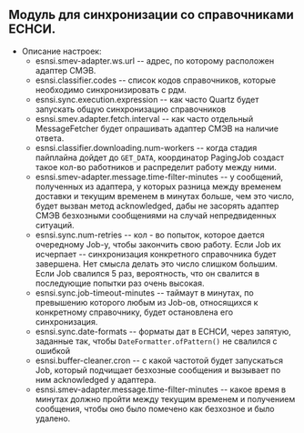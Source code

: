  ## Модуль для синхронизации со справочниками ЕСНСИ.
- Описание настроек:
    - esnsi.smev-adapter.ws.url -- адрес, по которому расположен адаптер СМЭВ.
    - esnsi.classifier.codes -- список кодов справочников, которые необходимо синхронизировать с рдм.
    - esnsi.sync.execution.expression -- как часто Quartz будет запускать общую синхронизацию справочников
    - esnsi.smev.adapter.fetch.interval -- как часто отдельный MessageFetcher будет опрашивать адаптер СМЭВ на наличие ответа.
    - esnsi.classifier.downloading.num-workers -- когда стадия пайплайна дойдет до `GET_DATA`, координатор PagingJob создаст такое кол-во 
    работников и распределит работу между ними.
    - esnsi.smev-adapter.message.time-filter-minutes -- у сообщений, полученных из адаптера, у которых разница между временем доставки и текущим временем в минутах больше, чем это число,
    будет вызван метод acknowledged, дабы не засорять адаптер СМЭВ безхозными сообщениями на случай непредвиденных ситуаций.
    - esnsi.sync.num-retries -- кол - во попыток, которое дается очередному Job-у, чтобы закончить свою работу. Если Job их исчерпает -- синхронизация конкретного справочника будет завершена.
    Нет смысла делать это число слишком большим. Если Job свалился 5 раз, вероятность, что он свалится в последующие попытки раз очень высокая. 
    - esnsi.sync.job-timeout-minutes -- таймаут в минутах, по превышению которого любым из Job-ов, относящихся к конкретному справочнику, будет остановлена его синхронизация.
    - esnsi.sync.date-formats -- форматы дат в ЕСНСИ, через запятую, заданные так, чтобы `DateFormatter.ofPattern()` не свалился с ошибкой 
    - esnsi.buffer-cleaner.cron -- с какой частотой будет запускаться Job, который подчищает безхозные сообщения и вызывает по ним acknowledged у адаптера.
    - esnsi.smev-adapter.message.time-filter-minutes -- какое время в минутах должно пройти между текущим временем и получением сообщения, чтобы оно было помечено как безхозное и было удалено. 
    